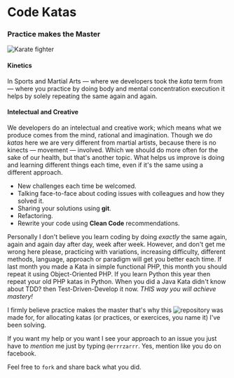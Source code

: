 # Code Katas

### Practice makes the Master

![Karate fighter](http://mintaka.sdsu.edu/karate/kick.jpg) <br />

#### Kinetics 
In Sports and Martial Arts — where we developers took the *kata* term from — where you practice by doing body and mental concentration execution it helps by solely repeating the same again and again.

#### Intelectual and Creative
We developers do an intelectual and creative work; which means what we produce comes from the mind, rational and imagination. Though we do *katas* here we are very different from martial artists, because there is no kinects — movement — involved. Which we should do more often for the sake of our health, but that's another topic.  What helps us improve is doing and learning different things each time, even if it's the same using a different approach. 

* New challenges each time be welcomed.
* Talking face-to-face about coding issues with colleagues and how they solved it.
* Sharing your solutions using **git**.
* Refactoring.
* Rewrite your code using __Clean Code__ recommendations.

Personally I don't believe you learn coding by doing *exactly* the same again, again and again day after day, week after week. However, and don't get me wrong here please, practicing with variations, increasing difficulty, different methods, language, approach or paradigm will get you better each time. If last month you made a Kata in simple functional PHP, this month you should repeat it using Object-Oriented PHP. If you learn Python this year then repeat your old PHP katas in Python. When you did a Java Kata didn't know about TDD? then Test-Driven-Develop it now. *THIS way you will achieve mastery!*

I firmly believe practice makes the master that's why this ![repository](https://github.com/errrzarrr/CODINGKATAS) was made for, for allocating katas (or practices, or exercices, you name it) I've been solving.

If you want my help or you want I see your approach to an issue you just have to _mention_ me just by typing `@errrzarrr`.  Yes, mention like you do on facebook.

Feel free to `fork` and share back what you did.